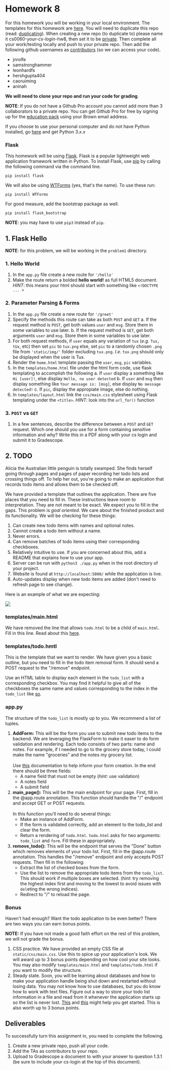 # Homework 8
For this homework you will be working in your local environment. The templates for this homework are [here](https://github.com/browncs6/Homework8.git). You will need to duplicate this repo (read: [duplicating](https://help.github.com/en/github/creating-cloning-and-archiving-repositories/duplicating-a-repository)). When creating a new repo (to duplicate to) please name it cs0060-_your-cs-login_-hw8, then set it to be [private](https://help.github.com/en/github/administering-a-repository/setting-repository-visibility#making-a-repository-private). Then complete all your work/testing locally and push to your private repo. Then add the following github usernames as [contributors](https://help.github.com/en/github/setting-up-and-managing-your-github-user-account/inviting-collaborators-to-a-personal-repository) (so we can access your code). 

* jnrolfe
* samstronghammer
* leonhardfs
* hershgupta404
* caoruiming
* aninah

__We will need to clone your repo and run your code for grading__.

__NOTE__: If you do not have a Github Pro account you cannot add more than 3 collaborators to a private repo. You can get Github Pro for free by signing up for the [education pack](https://education.github.com/pack) using your Brown email address.

If you choose to use your personal computer and do not have Python installed, go [here](https://www.python.org/downloads/) and get Python 3._x_._x_

### Flask
This homework will be using [Flask](https://github.com/pallets/flask). Flask is a popular lightweight web application framework written in Python. To install Flask, use [pip](https://pypi.org/project/pip/) by calling the following command via the command line.

```pip install flask```

We will also be using [WTForms](https://wtforms.readthedocs.io/en/stable/) (yes, that's the name). To use these run:

```pip install WTForms```

For good measure, add the bootstrap package as well.

```pip install flask_bootstrap```

__NOTE__: you may have to use `pip3` instead of `pip`.


## 1. Flask Hello

__NOTE__: for this problem, we will be working in the `problem1` directory.

### 1. Hello World
1. In the `app.py` file create a new route for `'/hello'`
2. Make the route return a bolded __hello world!__ as full HTML5 document. 
_HINT_: this means your html should start with something like `<!DOCTYPE ... >`

### 2. Parameter Parsing & Forms
1. In the `app.py` file create a new route for `'/greet'`
2. Specify the methods this route can take as both `POST` and `GET`
    a. If the request method is `POST`, get both values `user` and `msg`. Store them in some variables to use later.
    b. If the request method is `GET`, get both arguments `user` and `msg`. Store them in some variables to use later.
3. For both request methods, if `user` equals any variation of `tux` (_e.g._ `Tux, tUx`, etc) then set `pic` to `tux.png` else, set `pic` to a randomly chosen `.png` file from `'static/img/'` folder excluding `tux.png`. 
_I.e._ `tux.png` should only be displayed when the user is Tux.
4. Render the `home.html` template passing the `user`, `msg`, `pic` variables.
5. In the `templates/home.html` file under the html form code, use flask templating to accomplish the following
    a. If `user` display a something like `Hi [user]!`, else display `Hello, no user detected`
    b. If `user` and `msg` then display something like `Your message is: [msg]`, else display `No message detected!`
    c. If `pic`, display the appropiate image, else do nothing. 
6. In `templates/layout.html` link the `css/main.css` stylesheet using Flask templating under the `<title>`.
_HINT_: look into the `url_for()` function

### 3. `POST` vs `GET` 
1. In a few sentences, describe the difference between a `POST` and `GET` request. Which one should you use for a form containing sensitive information and why? Write this in a PDF along with your cs login and submit it to Gradescope.

## 2. TODO
Alicia the Australian little penguin is totally swamped. She finds herself going through pages and pages of paper recording her todo lists and crossing things off. To help her out, you're going to make an application that records todo items and allows them to be checked off.

We have provided a template that outlines the application. There are five places that you need to fill in. These instructions leave room to interpretation. They are not meant to be exact. We expect you to fill in the gaps. This problem is _goal oriented_. We care about the finished product and its functionality. We will be checking for these things:
1. Can create new todo items with names and optional notes.
2. Cannot create a todo item without a name.
3. Never errors.
4. Can remove batches of todo items using their corresponding checkboxes.
5. Relatively intuitive to use. If you are concerned about this, add a README that explains how to use your app.
6. Server can be run with `python3 ./app.py` when in the root directory of your project.
7. Website is found at `http://localhost:5000/` while the application is live.
8. Auto-updates display when new todo items are added (don't need to refresh page to see change).

Here is an example of what we are expecting:

![](https://i.imgur.com/BWp9kdw.png)

### templates/main&#46;html
We have removed the line that allows `todo.html` to be a child of `main.html`. Fill in this line. Read about this [here](https://jinja.palletsprojects.com/en/2.10.x/templates/#template-inheritance).

### templates/todo&#46;hmtl
This is the template that we want to render. We have given you a basic outline, but you need to fill in the todo item removal form. It should send a POST request to the "/remove" endpoint.

Use an HTML table to display each element in the `todo_list` with a corresponding checkbox. You may find it helpful to give all of the checkboxes the same name and values corresponding to the index in the `todo_list` like [so](https://stackoverflow.com/questions/12145434/how-to-output-loop-counter-in-python-jinja-template).

### app&#46;py
The structure of the `todo_list` is mostly up to you. We recommend a list of tuples.

1. **AddForm:** This will be the form you use to submit new todo items to the backend. We are leveraging the FlaskForm to make it easer to do form validation and rendering. Each todo consists of two parts: name and notes. For example, if I needed to go to the grocery store today, I could make the name "groceries" and the notes my grocery list.<br/><br/> Use [this](https://wtforms.readthedocs.io/en/stable/fields.html#field-definitions) documentation to help inform your form creation. In the end there should be three fields: 
    * A name field that must not be empty (_hint:_ use validation)
    * A notes field
    * A submit field
1. **main_page():** This will be the main endpoint for your page. First, fill in the @app.route annotation. This function should handle the "/" endpoint and accept GET or POST requests.<br/><br/>In this function you'll need to do several things:
    * Make an instance of AddForm.
    * If the form is validated correctly, add an element to the todo_list and clear the form.
    * Return a rendering of `todo.html`. `todo.html` asks for two arguments: `todo_list` and `form`. Fill these in appropriately.
1. **remove_todo():** This will be the endpoint that serves the "Done" button which removes elements of your todo list. First, fill in the @app.route annotation. This handles the "/remove" endpoint and only accepts POST requests. Then fill in the following:
    * Extract the list of checked boxes from the form.
    * Use the list to remove the appropriate todo items from the `todo_list`. This should work if multiple boxes are selected. (_hint_: try removing the highest index first and moving to the lowest to avoid issues with `del`eting the wrong indices).
    * Redirect to "/" to reload the page.
### Bonus
Haven't had enough? Want the todo application to be even better? There are two ways you can earn bonus points. 

__NOTE:__ If you have not made a good faith effort on the rest of this problem, we will not grade the bonus.
1. CSS practice. We have provided an empty CSS file at `static/css/main.css`. Use this to spice up your application's look. We will award up to 3 bonus points depending on how cool your site looks. You may also modify `templates/main.html` and `templates/todo.html` if you want to modify the structure.
2. Steady state. Soon, you will be learning about databases and how to make your application handle being shut down and restarted without losing data. You may not know how to use databases, but you do know how to work with text files. Figure out a way to store your todo list information in a file and read from it whenever the application starts up so the list is never lost. [This](https://www.w3schools.com/python/python_file_write.asp) and [this](https://www.makeuseof.com/tag/json-python-parsing-simple-guide/) might help you get started. This is also worth up to 3 bonus points.

## Deliverables
To successfully turn this assignment in, you need to complete the following.
1. Create a new private repo, push all your code.
2. Add the TAs as contributors to your repo.
3. Upload to Gradescope a document to with your answer to question 1.3.1 (be sure to include your cs-login at the top of this document).
